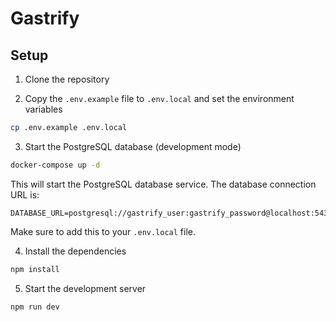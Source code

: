# Gastrify

## Setup

1. Clone the repository

2. Copy the `.env.example` file to `.env.local` and set the environment variables

```bash
cp .env.example .env.local
```

3. Start the PostgreSQL database (development mode)

```bash
docker-compose up -d
```

This will start the PostgreSQL database service. The database connection URL is:

```
DATABASE_URL=postgresql://gastrify_user:gastrify_password@localhost:5432/gastrify
```

Make sure to add this to your `.env.local` file.

4. Install the dependencies

```bash
npm install
```

5. Start the development server

```bash
npm run dev
```
